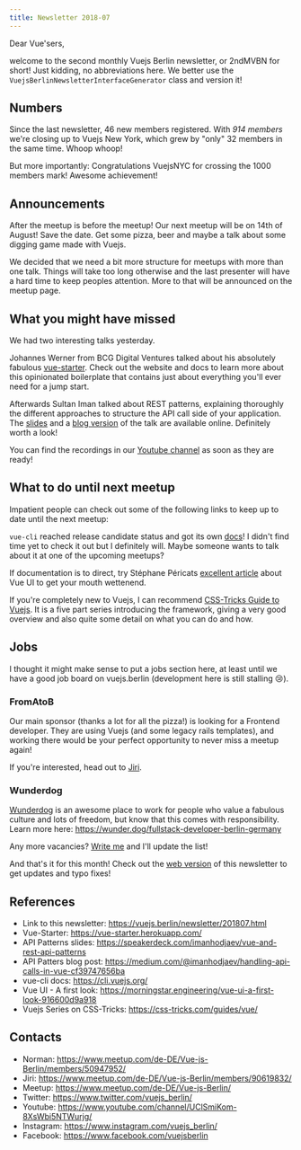 ```yaml
---
title: Newsletter 2018-07
---
```

Dear Vue'sers,

welcome to the second monthly Vuejs Berlin newsletter, or 2ndMVBN for short! Just kidding, no abbreviations here. We better use the `VuejsBerlinNewsletterInterfaceGenerator` class and version it!

Numbers
-------

Since the last newsletter, 46 new members registered. With *914 members* we're closing up to Vuejs New York, which grew by "only" 32 members in the same time. Whoop whoop!

But more importantly: Congratulations VuejsNYC for crossing the 1000 members mark! Awesome achievement!

Announcements
-------------

After the meetup is before the meetup! Our next meetup will be on 14th of August! Save the date. Get some pizza, beer and maybe a talk about some digging game made with Vuejs.

We decided that we need a bit more structure for meetups with more than one talk. Things will take too long otherwise and the last presenter will have a hard time to keep peoples attention. More to that will be announced on the meetup page.

What you might have missed
--------------------------

We had two interesting talks yesterday.

Johannes Werner from BCG Digital Ventures talked about his absolutely fabulous [vue-starter](https://vue-starter.herokuapp.com/). Check out the website and docs to learn more about this opinionated boilerplate that contains just about everything you'll ever need for a jump start.

Afterwards Sultan Iman talked about REST patterns, explaining thoroughly the different approaches to structure the API call side of your application. The [slides](https://speakerdeck.com/imanhodjaev/vue-and-rest-api-patterns) and a [blog version](https://medium.com/@imanhodjaev/handling-api-calls-in-vue-cf39747656ba) of the talk are available online. Definitely worth a look!

You can find the recordings in our [Youtube channel](https://www.youtube.com/channel/UClSmiKom-8XsWbi5NTWurjg/videos) as soon as they are ready!

What to do until next meetup
----------------------------

Impatient people can check out some of the following links to keep up to date until the next meetup:

`vue-cli` reached release candidate status and got its own [docs](https://cli.vuejs.org/)! I didn't find time yet to check it out but I definitely will. Maybe someone wants to talk about it at one of the upcoming meetups?

If documentation is to direct, try Stéphane Péricats [excellent article](https://morningstar.engineering/vue-ui-a-first-look-916600d9a918) about Vue UI to get your mouth wettenend.

If you're completely new to Vuejs, I can recommend [CSS-Tricks Guide to Vuejs](https://css-tricks.com/guides/vue/). It is a five part series introducing the framework, giving a very good overview and also quite some detail on what you can do and how.

Jobs
----

I thought it might make sense to put a jobs section here, at least until we have a good job board on vuejs.berlin (development here is still stalling 😢).

### FromAtoB

Our main sponsor (thanks a lot for all the pizza!) is looking for a  Frontend developer. They are using Vuejs (and some legacy rails templates), and working there would be your perfect opportunity to never miss a meetup again!

If you're interested, head out to [Jiri](https://www.meetup.com/de-DE/Vue-js-Berlin/members/90619832/).

### Wunderdog

[Wunderdog](https://wunder.dog) is an awesome place to work for people who value a fabulous culture and lots of freedom, but know that this comes with responsibility. Learn more here: https://wunder.dog/fullstack-developer-berlin-germany


Any more vacancies? [Write me](https://www.meetup.com/de-DE/Vue-js-Berlin/members/50947952/) and I'll update the list!


And that's it for this month! Check out the [web version](https://vuejs.berlin/newsletter/201807.html) of this newsletter to get updates and typo fixes!


References
----------

* Link to this newsletter: https://vuejs.berlin/newsletter/201807.html
* Vue-Starter: https://vue-starter.herokuapp.com/
* API Patterns slides: https://speakerdeck.com/imanhodjaev/vue-and-rest-api-patterns
* API Patters blog post: https://medium.com/@imanhodjaev/handling-api-calls-in-vue-cf39747656ba
* vue-cli docs: https://cli.vuejs.org/
* Vue UI - A first look: https://morningstar.engineering/vue-ui-a-first-look-916600d9a918
* Vuejs Series on CSS-Tricks: https://css-tricks.com/guides/vue/

Contacts
--------
* Norman: https://www.meetup.com/de-DE/Vue-js-Berlin/members/50947952/
* Jiri: https://www.meetup.com/de-DE/Vue-js-Berlin/members/90619832/
* Meetup: https://www.meetup.com/de-DE/Vue-js-Berlin/
* Twitter: https://www.twitter.com/vuejs_berlin/
* Youtube: https://www.youtube.com/channel/UClSmiKom-8XsWbi5NTWurjg/
* Instagram: https://www.instagram.com/vuejs_berlin/
* Facebook: https://www.facebook.com/vuejsberlin
